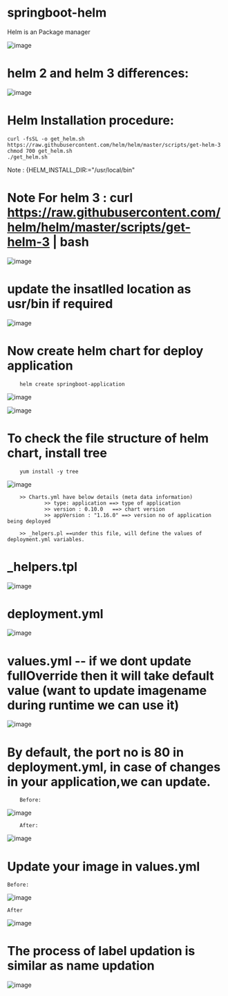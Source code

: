 # springboot-helm


Helm is an Package manager

![image](https://user-images.githubusercontent.com/54719289/116109764-00ecbd00-a6ad-11eb-9252-4833a147812d.png)




# helm 2 and helm 3 differences:

![image](https://user-images.githubusercontent.com/54719289/116110544-b1f35780-a6ad-11eb-94d6-cb5e349f02a4.png)


# Helm Installation procedure:

    curl -fsSL -o get_helm.sh https://raw.githubusercontent.com/helm/helm/master/scripts/get-helm-3
    chmod 700 get_helm.sh
    ./get_helm.sh

Note : {HELM_INSTALL_DIR:="/usr/local/bin"

# Note For helm 3 : curl https://raw.githubusercontent.com/helm/helm/master/scripts/get-helm-3 | bash


![image](https://user-images.githubusercontent.com/54719289/116116773-6c398d80-a6b3-11eb-8999-9de8a25a1534.png)

# update the insatlled location as usr/bin if required

![image](https://user-images.githubusercontent.com/54719289/116117688-6ee8b280-a6b4-11eb-86a4-e4725708e4a7.png)


# Now create helm chart for deploy application

        helm create springboot-application
        
![image](https://user-images.githubusercontent.com/54719289/116129518-1b7d6100-a6c2-11eb-8e3f-5d817217419e.png)

![image](https://user-images.githubusercontent.com/54719289/116129652-42d42e00-a6c2-11eb-8bcf-5711d2a32c9b.png)

# To check the file structure of helm chart, install tree

        yum install -y tree
 
 ![image](https://user-images.githubusercontent.com/54719289/116130103-bf670c80-a6c2-11eb-9072-7a7a66fa3fb7.png)


        >> Charts.yml have below details (meta data information)
                >> type: application ==> type of application
                >> version : 0.10.0   ==> chart version
                >> appVersion : "1.16.0" ==> version no of application being deployed

        >> _helpers.pl ==under this file, will define the values of deployment.yml variables.

# _helpers.tpl
![image](https://user-images.githubusercontent.com/54719289/116131481-5a141b00-a6c4-11eb-96d5-e5c06939640c.png)

# deployment.yml
![image](https://user-images.githubusercontent.com/54719289/116131600-7f088e00-a6c4-11eb-8eef-d44e8f045d5a.png)

# values.yml   -- if we dont update fullOverride then it will take default value (want to update imagename during runtime we can use it)

![image](https://user-images.githubusercontent.com/54719289/116131967-e8889c80-a6c4-11eb-9e3e-d262442dc456.png)


# By default, the port no is 80 in deployment.yml, in case of changes in your application,we can update.

        Before:
![image](https://user-images.githubusercontent.com/54719289/116133565-c4c65600-a6c6-11eb-847c-ef7e185f92a3.png)

        After:
 ![image](https://user-images.githubusercontent.com/54719289/116133652-dc054380-a6c6-11eb-9b62-775a2584def8.png)


# Update your image in values.yml

    Before:
![image](https://user-images.githubusercontent.com/54719289/116133997-49b16f80-a6c7-11eb-8fec-76f6ea86eb74.png)

    After
![image](https://user-images.githubusercontent.com/54719289/116134426-c7757b00-a6c7-11eb-8698-826ce2a4ca5e.png)


 



# The process of label updation is similar as name updation

![image](https://user-images.githubusercontent.com/54719289/116132458-811f1c80-a6c5-11eb-99be-17630b77b3ac.png)





 

